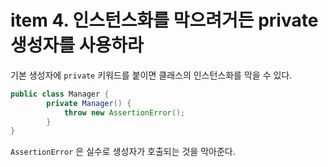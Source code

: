# item 4. 인스턴스화를 막으려거든 private 생성자를 사용하라

기본 생성자에 `private` 키워드를 붙이면 클래스의 인스턴스화를 막을 수 있다.

```java
public class Manager {
		private Manager() {
			throw new AssertionError();
		}
}
```

`AssertionError` 은 실수로 생성자가 호출되는 것을 막아준다.